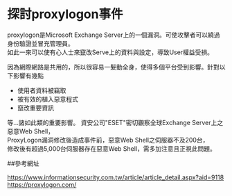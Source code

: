 # 探討proxylogon事件

proxylogon是Microsoft Exchange Server上的一個漏洞。可使攻擊者可以繞過身份驗證並冒充管理員。  
如此一來可以使有心人士來竄改Serve上的資料與設定，導致User權益受損。

因為網際網路是共用的，所以很容易一髮動全身，使得多個平台受到影響。針對以下影響有幾點  
* 使用者資料被竊取
* 被有效的植入惡意程式
* 竄改重要資訊

等...諸如此類的重要影響。
資安公司"ESET"密切觀察全球Exchange Server上之惡意Web Shell，  
ProxyLogon漏洞修改後造成事件前，惡意Web Shell之伺服器不及200台，  
修改後有超過5,000台伺服器存在惡意Web Shell，需多加注意且正視此問題。  

##參考網址

https://www.informationsecurity.com.tw/article/article_detail.aspx?aid=9118  
https://proxylogon.com/

